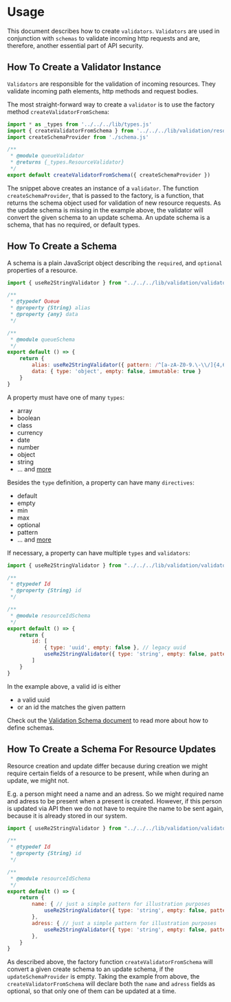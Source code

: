 # Usage
This document describes how to create `validators`. `Validators` are used in conjunction with `schemas` to validate incoming http requests and are, therefore, another essential part of API security.

## How To Create a Validator Instance
`Validators` are responsible for the validation of incoming resources. They validate incoming path elements, http methods and request bodies. 

The most straight-forward way to create a `validator` is to use the factory method `createValidatorFromSchema`:

```js
import * as _types from '../../../lib/types.js'
import { createValidatorFromSchema } from '../../../lib/validation/resource-validator.js'
import createSchemaProvider from './schema.js'

/**
 * @module queueValidator
 * @returns {_types.ResourceValidator}
 */
export default createValidatorFromSchema({ createSchemaProvider })
```

The snippet above creates an instance of a `validator`. The function `createSchemaProvider`, that is passed to the factory, is a function, that returns the schema object used for validation of new resource requests. As the update schema is missing in the example above, the validator will convert the given schema to an update schema. An update schema is a schema, that has no required, or default types. 

## How To Create a Schema
A schema is a plain JavaScript object describing the `required`, and `optional` properties of a resource.

```js
import { useRe2StringValidator } from "../../../lib/validation/validators/re2-inline-string-validator.js";

/**
 * @typedef Queue
 * @property {String} alias
 * @property {any} data
 */

/**
 * @module queueSchema
 */
export default () => {
    return {
        alias: useRe2StringValidator({ pattern: /^[a-zA-Z0-9.\-\\/]{4,64}$/, empty: false, optional: true }),
        data: { type: 'object', empty: false, immutable: true }
    }
}
```

A property must have one of many `types`:
- array
- boolean
- class
- currency
- date
- number
- object
- string
- ... and [more](README_VALIDATION_SCHEMA.md#built-in-validators)

Besides the `type` definition, a property can have many `directives`:
- default
- empty
- min
- max
- optional
- pattern
- ... and [more](README_VALIDATION_SCHEMA.md)

If necessary, a property can have multiple `types` and `validators`:
```js
import { useRe2StringValidator } from "../../../lib/validation/validators/re2-inline-string-validator.js";

/**
 * @typedef Id
 * @property {String} id
 */

/**
 * @module resourceIdSchema
 */
export default () => {
    return {
        id: [
            { type: 'uuid', empty: false }, // legacy uuid
            useRe2StringValidator({ type: 'string', empty: false, pattern: `^[a-zA-Z0-9]{21}$` })
        ]
    }
}
```

In the example above, a valid id is either
- a valid uuid
- or an id the matches the given pattern

Check out the [Validation Schema document](README_VALIDATION_SCHEMA.md) to read more about how to define schemas.

## How To Create a Schema For Resource Updates
Resource creation and update differ because during creation we might require certain fields of a resource to be present, while when during an update, we might not.

E.g. a person might need a name and an adress. So we might required name and adress to be present when a present is created. However, if this person is updated via API
then we do not have to require the name to be sent again, because it is already stored in our system.

```js
import { useRe2StringValidator } from "../../../lib/validation/validators/re2-inline-string-validator.js";

/**
 * @typedef Id
 * @property {String} id
 */

/**
 * @module resourceIdSchema
 */
export default () => {
    return {
        name: { // just a simple pattern for illustration purposes
            useRe2StringValidator({ type: 'string', empty: false, pattern: `^[a-zA-Z0-9]{21}$` })
        },
        adress: { // just a simple pattern for illustration purposes
            useRe2StringValidator({ type: 'string', empty: false, pattern: `^[a-zA-Z0-9 ]{42}$` })
        },
    }
}
```

As described above, the factory function `createValidatorFromSchema` will convert a given create schema to an update schema, if the `updateSchemaProvider` is empty. Taking the example from above, the 
`createValidatorFromSchema` will declare both the `name` and `adress` fields as optional, so that only one of them can be updated at a time.